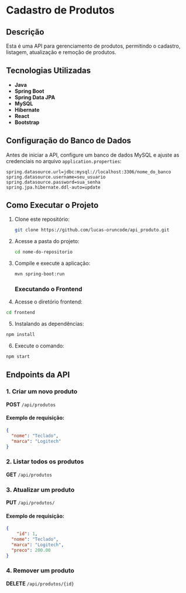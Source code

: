 # Cadastro de Produtos

## Descrição
Esta é uma API para gerenciamento de produtos, permitindo o cadastro, listagem, atualização e remoção de produtos. 

## Tecnologias Utilizadas
- **Java**
- **Spring Boot**
- **Spring Data JPA**
- **MySQL**
- **Hibernate**
- **React**
- **Bootstrap**

## Configuração do Banco de Dados
Antes de iniciar a API, configure um banco de dados MySQL e ajuste as credenciais no arquivo `application.properties`:

```properties
spring.datasource.url=jdbc:mysql://localhost:3306/nome_do_banco
spring.datasource.username=seu_usuario
spring.datasource.password=sua_senha
spring.jpa.hibernate.ddl-auto=update
```

## Como Executar o Projeto
1. Clone este repositório:
   ```sh
   git clone https://github.com/lucas-oruncode/api_produto.git
   ```
2. Acesse a pasta do projeto:
   ```sh
   cd nome-do-repositorio
   ```
3. Compile e execute a aplicação:
   ```sh
   mvn spring-boot:run
   ```

   ### Executando o Frontend 
4.  Acesse o diretório frontend:
   ```sh
   cd frontend
   ```
5.  Instalando as dependências:
   ```sh
   npm install
   ```
6.  Execute o comando:
   ```sh
   npm start
   ```

## Endpoints da API

### 1. Criar um novo produto
**POST** `/api/produtos`
#### Exemplo de requisição:
```json
{
  "nome": "Teclado",
  "marca": "Logitech"
}
```

### 2. Listar todos os produtos
**GET** `/api/produtos`

### 3. Atualizar um produto
**PUT** `/api/produtos/`
#### Exemplo de requisição:
```json
{
    "id": 1,
  "nome": "Teclado",
  "marca": "Logitech",
  "preco": 200.00
}
```

### 4. Remover um produto
**DELETE** `/api/produtos/{id}`
